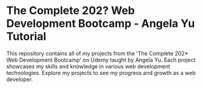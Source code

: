 # The Complete 202? Web Development Bootcamp - Angela Yu Tutorial
This repository contains all of my projects from the 'The Complete 202* Web Development Bootcamp' on Udemy taught by Angela Yu. Each project showcases my skills and knowledge in various web development technologies. Explore my projects to see my progress and growth as a web developer.

